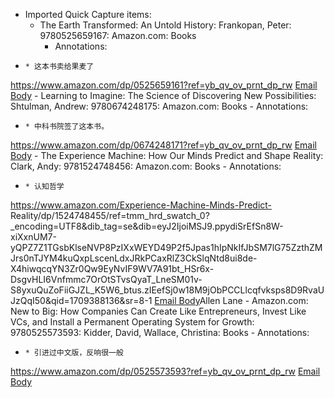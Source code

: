 - Imported Quick Capture items:
    - The Earth Transformed: An Untold History: Frankopan, Peter: 9780525659167: Amazon.com: Books
        - Annotations:

*     * 这本书卖给果麦了



https://www.amazon.com/dp/0525659161?ref=yb_qv_ov_prnt_dp_rw [Email Body](https://files.todoist.com/gPMva2JPRrqir1j2F7WqXjEHcY0jVoVmD2ZH5ErJf_SK3JXfEQRMu2oFxsRn_d4Y/by/21878347/as/file.html)
    - Learning to Imagine: The Science of Discovering New Possibilities: Shtulman, Andrew: 9780674248175: Amazon.com: Books
        - Annotations:

*     * 中科书院签了这本书。



https://www.amazon.com/dp/0674248171?ref=yb_qv_ov_prnt_dp_rw [Email Body](https://files.todoist.com/1XkZA4HaVZWLaZhswYMwRSKcBbsAJ7W-0K4kB_OffjBA3dsaF8iHN_2i0jLPYxJn/by/21878347/as/file.html)
    - The Experience Machine: How Our Minds Predict and Shape Reality: Clark, Andy: 9781524748456: Amazon.com: Books
        - Annotations:

*     * 认知哲学



https://www.amazon.com/Experience-Machine-Minds-Predict-
Reality/dp/1524748455/ref=tmm_hrd_swatch_0?_encoding=UTF8&dib_tag=se&dib=eyJ2IjoiMSJ9.ppydiSrEfSn8W-xiXxnUM7-yQPZ7Z1TGsbKlseNVP8PzIXxWEYD49P2f5Jpas1hIpNkIfJbSM7lG75ZzthZMJrs0nTJYM4kuQxpLscenLdxJRkPCaxRlZ3CkSlqNtd8ui8de-X4hiwqcqYN3Zr0Qw9EyNvIF9WV7A91bt_HSr6x-DsgvHLI6Vnfmmc7OrOtSTvsQyaT_LneSM01v-S8yxuQuZoFiiGJZL_K5W6_btus.zIEefSj0w18M9jObPCCLlcqfvksps8D9RvaUJzQqI50&qid=1709388136&sr=8-1 [Email Body](https://files.todoist.com/UTYM_g4IGWwm-dUYIUImc6QERkGP_gqw9FkuJhJpH2KKf490XQ2Hintq3BHI9gz-/by/21878347/as/file.html)Allen Lane
    - Amazon.com: New to Big: How Companies Can Create Like Entrepreneurs, Invest Like VCs, and Install a Permanent Operating System for Growth: 9780525573593: Kidder, David, Wallace, Christina: Books
        - Annotations:

*     * 引进过中文版，反响很一般



https://www.amazon.com/dp/0525573593?ref=yb_qv_ov_prnt_dp_rw [Email Body](https://files.todoist.com/_gDKfLN81BQTVXCa1OkHS9W7Em_fpjv85xborf-o6jYsbOICOWuAN45S-BC2xr9-/by/21878347/as/file.html)
